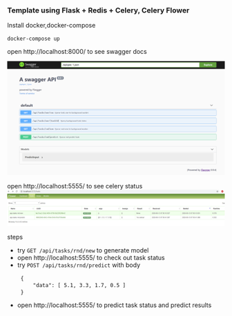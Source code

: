 ### Template using Flask + Redis + Celery, Celery Flower

Install docker,docker-compose

```
docker-compose up
```


open http://localhost:8000/ to see swagger docs

![Image text](./resources/swagger.png)


open http://localhost:5555/ to see celery status
![Image text](./resources/flower.png)


steps

- try `GET ​/api​/tasks​/rnd​/new`  to generate model
- open http://localhost:5555/ to check out task status
- try `POST /api​/tasks​/rnd​/predict` with body
   ```
    {
        "data": [ 5.1, 3.3, 1.7, 0.5 ]
    }
   ```
- open http://localhost:5555/ to predict task status and predict results

